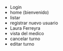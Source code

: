 * Login
* home (bienvenido)
* listar
* registrar nuevo usuario
* Laura Ferreyra
* vista del medico
* cancelar turno
* editar turno

